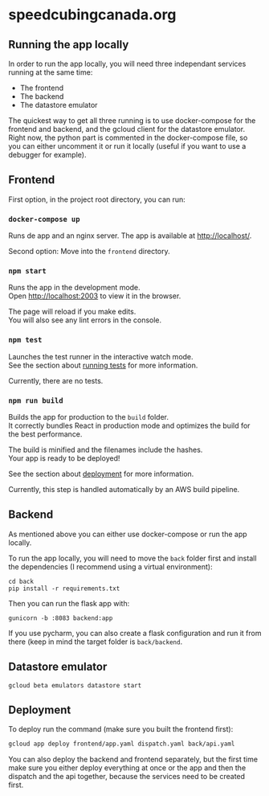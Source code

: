# speedcubingcanada.org

## Running the app locally
In order to run the app locally, you will need three independant services running at the same time:
 - The frontend
 - The backend
 - The datastore emulator

The quickest way to get all three running is to use docker-compose for the frontend and backend, and the gcloud client for the datastore emulator.
Right now, the python part is commented in the docker-compose file, so you can either uncomment it or run it locally (useful if you want to use a debugger for example).
## Frontend
First option, in the project root directory, you can run:

### `docker-compose up`
Runs de app and an nginx server. The app is available at [http://localhost/](http://localhost/).

Second option:
Move into the `frontend` directory.

### `npm start`

Runs the app in the development mode.\
Open [http://localhost:2003](http://localhost:2003) to view it in the browser.

The page will reload if you make edits.\
You will also see any lint errors in the console.

### `npm test`

Launches the test runner in the interactive watch mode.\
See the section about [running tests](https://facebook.github.io/create-react-app/docs/running-tests) for more information.

Currently, there are no tests.

### `npm run build`

Builds the app for production to the `build` folder.\
It correctly bundles React in production mode and optimizes the build for the best performance.

The build is minified and the filenames include the hashes.\
Your app is ready to be deployed!

See the section about [deployment](https://facebook.github.io/create-react-app/docs/deployment) for more information.

Currently, this step is handled automatically by an AWS build pipeline.

## Backend
As mentioned above you can either use docker-compose or run the app locally.

To run the app locally, you will need to move the `back` folder first and install the dependencies (I recommend using a virtual environment):

```shell
cd back
pip install -r requirements.txt
```

Then you can run the flask app with:
```shell
gunicorn -b :8083 backend:app
```
If you use pycharm, you can also create a flask configuration and run it from there (keep in mind the target folder is `back/backend`.

## Datastore emulator

```shell
gcloud beta emulators datastore start
```

## Deployment

To deploy run the command (make sure you built the frontend first):

```sh
gcloud app deploy frontend/app.yaml dispatch.yaml back/api.yaml 
```

You can also deploy the backend and frontend separately, but the first time make sure you either deploy everything at once or the app and then the dispatch and the api together, because the services need to be created first.

